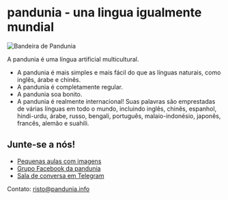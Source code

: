 # pandunia - una lingua igualmente mundial

![](http://www.pandunia.info/bandir/bandir.png "Bandeira de Pandunia")


A pandunia é uma língua artificial multicultural.

- A pandunia é mais simples e mais fácil do que as línguas naturais, como inglês, árabe e chinês.
- A pandunia é completamente regular.
- A pandunia soa bonito.
- A pandunia é realmente internacional! Suas palavras são emprestadas de várias línguas em todo o mundo, incluindo inglês, chinês, espanhol, hindi-urdu, árabe, russo, bengali, português, malaio-indonésio, japonês, francês, alemão e suahili.


## Junte-se a nós!

- [Pequenas aulas com imagens](http://www.pandunia.info/pandunia/mini_darse.html)
- [Grupo Facebook da pandunia](http://www.facebook.com/groups/pandunia)
- [Sala de conversa em Telegram](https://telegram.me/joinchat/Dhfgywdb7jonCD7DHCxuJw)

Contato: risto@pandunia.info

